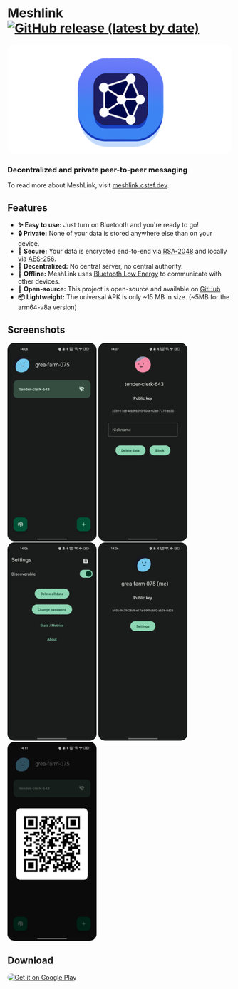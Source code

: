 # Meshlink [![GitHub release (latest by date)](https://img.shields.io/github/v/release/cestef/meshlink?style=flat-square)](https://github/cestefmeshlink/releases/latest)


<img src="assets/banner.png" style="border-radius: 15px" />

### Decentralized and private peer-to-peer messaging

To read more about MeshLink, visit [meshlink.cstef.dev](https://meshlink.cstef.dev).

## Features

-   **✨ Easy to use:** Just turn on Bluetooth and you're ready to go!
-   **🔒 Private:** None of your data is stored anywhere else than on your device.
-   **🔐 Secure:** Your data is encrypted end-to-end via [RSA-2048](<https://en.wikipedia.org/wiki/RSA_(cryptosystem)>) and locally via [AES-256](https://en.wikipedia.org/wiki/Advanced_Encryption_Standard).
-   **🔗 Decentralized:** No central server, no central authority.
-   **📡 Offline:** MeshLink uses [Bluetooth Low Energy](https://en.wikipedia.org/wiki/Bluetooth_Low_Energy) to communicate with other devices.
-   **📖 Open-source:** This project is open-source and available on [GitHub](https://github.com/cestef/meshlink)
-   **📦 Lightweight:** The universal APK is only ~15 MB in size. (~5MB for the arm64-v8a version)

## Screenshots

<img src="assets/screenshots/screenshot_1.jpg" width="200" style="border-radius: 15px" /> <img src="assets/screenshots/screenshot_2.jpg" width="200" style="border-radius: 15px" /> <img src="assets/screenshots/screenshot_3.jpg" width="200" style="border-radius: 15px" /> <img src="assets/screenshots/screenshot_4.jpg" width="200" style="border-radius: 15px" /> <img src="assets/screenshots/screenshot_5.jpg" width="200" style="border-radius: 15px" />

## Download

<a href='https://play.google.com/store/apps/details?id=com.cstef.meshlink'><img alt='Get it on Google Play' src='https://play.google.com/intl/en_us/badges/static/images/badges/en_badge_web_generic.png' width="200" style="border-radius: 15px"></a>
